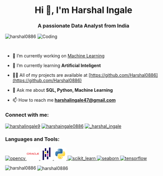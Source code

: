 <h1 align="center">Hi 👋, I'm Harshal Ingale</h1>
<h3 align="center">A passionate Data Analyst from India</h3>
<img align="right" alt="Coding" width="400" src="https://www.indiafilings.com/images/Superannuation1.png">

<p align="left"> <img src="https://komarev.com/ghpvc/?username=harshal0886&label=Profile%20views&color=0e75b6&style=flat" alt="harshal0886" /> </p>

<p align="left"> <a href="https://twitter.com/" target="blank"><img src="https://img.shields.io/twitter/follow/?logo=twitter&style=for-the-badge" alt="" /></a> </p>

- 🔭 I’m currently working on [Machine Learning](https://github.com/Harshal0886/Machine-Learning)

- 🌱 I’m currently learning **Artificial Inteligent**

- 👨‍💻 All of my projects are available at [https://github.com/Harshal0886](https://github.com/Harshal0886)

- 💬 Ask me about **SQL, Python, Machine Learning**

- 📫 How to reach me **harshalingale47@gmail.com**

<h3 align="left">Connect with me:</h3>
<p align="left">
<a href="https://linkedin.com/in/harshalingale9" target="blank"><img align="center" src="https://raw.githubusercontent.com/rahuldkjain/github-profile-readme-generator/master/src/images/icons/Social/linked-in-alt.svg" alt="harshalingale9" height="30" width="40" /></a>
<a href="https://kaggle.com/harshaingale0886" target="blank"><img align="center" src="https://raw.githubusercontent.com/rahuldkjain/github-profile-readme-generator/master/src/images/icons/Social/kaggle.svg" alt="harshaingale0886" height="30" width="40" /></a>
<a href="https://instagram.com/_harshal_ingale" target="blank"><img align="center" src="https://raw.githubusercontent.com/rahuldkjain/github-profile-readme-generator/master/src/images/icons/Social/instagram.svg" alt="_harshal_ingale" height="30" width="40" /></a>
</p>

<h3 align="left">Languages and Tools:</h3>
<p align="left"> <a href="https://opencv.org/" target="_blank" rel="noreferrer"> <img src="https://www.vectorlogo.zone/logos/opencv/opencv-icon.svg" alt="opencv" width="40" height="40"/> </a> <a href="https://www.oracle.com/" target="_blank" rel="noreferrer"> <img src="https://raw.githubusercontent.com/devicons/devicon/master/icons/oracle/oracle-original.svg" alt="oracle" width="40" height="40"/> </a> <a href="https://pandas.pydata.org/" target="_blank" rel="noreferrer"> <img src="https://raw.githubusercontent.com/devicons/devicon/2ae2a900d2f041da66e950e4d48052658d850630/icons/pandas/pandas-original.svg" alt="pandas" width="40" height="40"/> </a> <a href="https://www.python.org" target="_blank" rel="noreferrer"> <img src="https://raw.githubusercontent.com/devicons/devicon/master/icons/python/python-original.svg" alt="python" width="40" height="40"/> </a> <a href="https://scikit-learn.org/" target="_blank" rel="noreferrer"> <img src="https://upload.wikimedia.org/wikipedia/commons/0/05/Scikit_learn_logo_small.svg" alt="scikit_learn" width="40" height="40"/> </a> <a href="https://seaborn.pydata.org/" target="_blank" rel="noreferrer"> <img src="https://seaborn.pydata.org/_images/logo-mark-lightbg.svg" alt="seaborn" width="40" height="40"/> </a> <a href="https://www.tensorflow.org" target="_blank" rel="noreferrer"> <img src="https://www.vectorlogo.zone/logos/tensorflow/tensorflow-icon.svg" alt="tensorflow" width="40" height="40"/> </a> </p>

<p><img align="left" src="https://github-readme-stats.vercel.app/api/top-langs?username=harshal0886&show_icons=true&locale=en&layout=compact" alt="harshal0886" /></p>

<p>&nbsp;<img align="center" src="https://github-readme-stats.vercel.app/api?username=harshal0886&show_icons=true&locale=en" alt="harshal0886" /></p>
